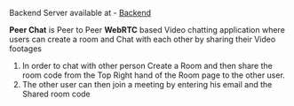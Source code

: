 Backend Server available at - [Backend](https://github.com/prakharSrivs/peerchat-backend)

**Peer Chat** is Peer to Peer **WebRTC** based Video chatting application where users can create a room and Chat with each other by sharing their Video footages 

1. In order to chat with other person Create a Room and then share the room code from the Top Right hand of the Room page to the other user. 
2. The other user can then join a meeting by entering his email and the Shared room code 
